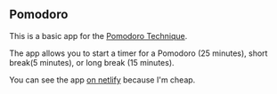 ## Pomodoro

This is a basic app for the [Pomodoro Technique](https://en.wikipedia.org/wiki/Pomodoro_Technique).

The app allows you to start a timer for a Pomodoro (25 minutes), short break(5 minutes), or long break (15 minutes).

You can see the app [on netlify](https://ecstatic-goldberg-4debc6.netlify.app/) because I'm cheap.

